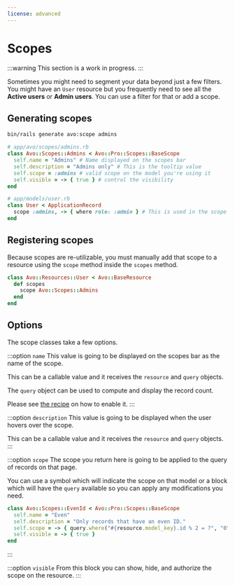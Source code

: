 ```yaml
---
license: advanced
---
```


# Scopes

:::warning
This section is a work in progress.
:::

Sometimes you might need to segment your data beyond just a few filters. You might have an `User` resource but you frequently need to see all the **Active users** or **Admin users**. You can use a filter for that or add a scope.

## Generating scopes

```bash
bin/rails generate avo:scope admins
```

```ruby
# app/avo/scopes/admins.rb
class Avo::Scopes::Admins < Avo::Pro::Scopes::BaseScope
  self.name = "Admins" # Name displayed on the scopes bar
  self.description = "Admins only" # This is the tooltip value
  self.scope = :admins # valid scope on the model you're using it
  self.visible = -> { true } # control the visibility
end

# app/models/user.rb
class User < ApplicationRecord
  scope :admins, -> { where role: :admin } # This is used in the scope file above
end
```

## Registering scopes

Because scopes are re-utilizable, you must manually add that scope to a resource using the `scope` method inside the `scopes` method.


```ruby
class Avo::Resources::User < Avo::BaseResource
  def scopes
    scope Avo::Scopes::Admins
  end
end
```

## Options

The scope classes take a few options.

:::option `name`
This value is going to be displayed on the scopes bar as the name of the scope.

This can be a callable value and it receives the `resource` and `query` objects.

The `query` object can be used to compute and display the record count.

Please see [the recipe](./recipes/display-scope-record-count.html) on how to enable it.
:::

:::option `description`
This value is going to be displayed when the user hovers over the scope.

This can be a callable value and it receives the `resource` and `query` objects.
:::

:::option `scope`
The scope you return here is going to be applied to the query of records on that page.

You can use a symbol which will indicate the scope on that model or a block which will have the `query` available so you can apply any modifications you need.

```ruby
class Avo::Scopes::EvenId < Avo::Pro::Scopes::BaseScope
  self.name = "Even"
  self.description = "Only records that have an even ID."
  self.scope = -> { query.where("#{resource.model_key}.id % 2 = ?", "0") }
  self.visible = -> { true }
end
```
:::

:::option `visible`
From this block you can show, hide, and authorize the scope on the resource.
:::
